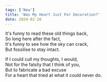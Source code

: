 ```yaml
---
tags: ['New']
title: 'Was My Heart Just For Decoration?'
date: 2024-02-26
---
```


It's funny to read these old things back,  
So long here after the fact,  
It's funny to see how the sky can crack,  
But fossilise to stay intact.

If I could cull my thoughts, I would,  
Not for the falsity that I think of you,  
But to fabricate a bad excuse  
For a heart that tried at what it could never do.
